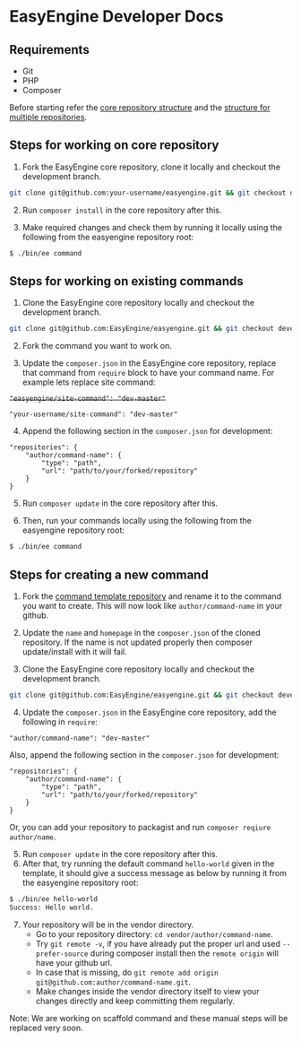 EasyEngine Developer Docs
=========================

## Requirements

* Git
* PHP
* Composer

Before starting refer the [core repository structure](docs/core-repo-structure.md) and the [structure for multiple repositories](docs/structure-for-multiple-repos.md).

## Steps for working on core repository

1. Fork the EasyEngine core repository, clone it locally and checkout the development branch.
```bash
git clone git@github.com:your-username/easyengine.git && git checkout develop-v4 
```
2. Run `composer install` in the core repository after this.  

3. Make required changes and check them by running it locally using the following from the easyengine repository root:

```bash
$ ./bin/ee command
```

## Steps for working on existing commands

1. Clone the EasyEngine core repository locally and checkout the development branch.
```bash
git clone git@github.com:EasyEngine/easyengine.git && git checkout develop-v4 
```

2. Fork the command you want to work on.

3. Update the `composer.json` in the EasyEngine core repository, replace that command from `require` block to have your command name. For example lets replace site command: 

~~```"easyengine/site-command": "dev-master"```~~

```"your-username/site-command": "dev-master"```

4. Append the following section in the `composer.json` for development:
```
"repositories": {
    "author/command-name": {
        "type": "path",
        "url": "path/to/your/forked/repository"
    }
}
```

5. Run `composer update` in the core repository after this.

6. Then, run your commands locally using the following from the easyengine repository root:
```bash
$ ./bin/ee command
```

## Steps for creating a new command

1. Fork the [command template repository](https://github.com/EasyEngine/command-template) and rename it to the command you want to create. This will now look like `author/command-name` in your github.

2. Update the `name` and `homepage` in the `composer.json` of the  cloned repository. If the name is not updated properly then composer update/install with it will fail. 

3. Clone the EasyEngine core repository locally and checkout the development branch.
```bash
git clone git@github.com:EasyEngine/easyengine.git && git checkout develop-v4 
```
4. Update the `composer.json` in the EasyEngine core repository, add the following in `require`:
```
"author/command-name": "dev-master"
```
Also, append the following section in the `composer.json` for development:
```
"repositories": {
    "author/command-name": {
        "type": "path",
        "url": "path/to/your/forked/repository"
    }
}
```

Or, you can add your repository to packagist and run `composer reqiure author/name`.

5. Run `composer update` in the core repository after this.
6. After that, try running the default command `hello-world` given in the template, it should give a success message as below by running it from the easyengine repository root:
```bash
$ ./bin/ee hello-world
Success: Hello world.
```
7. Your repository will be in the vendor directory. 
    * Go to your repository directory: `cd vendor/author/command-name`.
    * Try `git remote -v`, if you have already put the proper url and used `--prefer-source` during composer install then the `remote origin` will have your github url.
    * In case that is missing, do `git remote add origin git@github.com:author/command-name.git`.
    * Make changes inside the vendor directory itself to view your changes directly and keep committing them regularly.

Note: We are working on scaffold command and these manual steps will be replaced very soon.